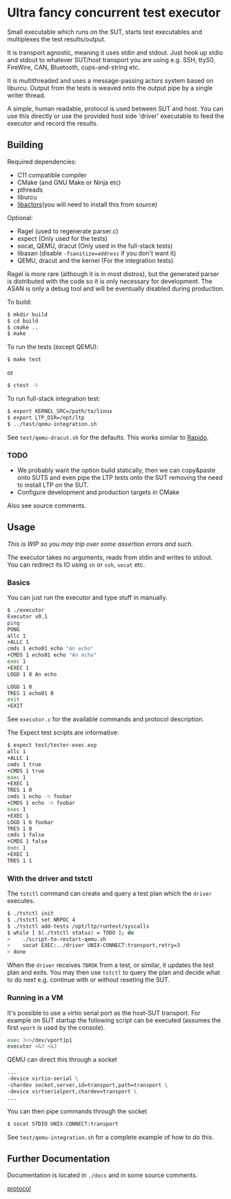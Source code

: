 # Ultra fancy concurrent test executor

Small executable which runs on the SUT, starts test executables and
multiplexes the test results/output.

It is transport agnostic, meaning it uses stdin and stdout. Just hook up stdio
and stdout to whatever SUT/host transport you are using e.g. SSH, ttyS0,
FireWire, CAN, Bluetooth, cups-and-string etc.

It is multithreaded and uses a message-passing actors system based on
liburcu. Output from the tests is weaved onto the output pipe by a single
writer thread.

A simple, human readable, protocol is used between SUT and host. You
can use this directly or use the provided host side 'driver'
executable to feed the executor and record the results.

## Building

Required dependencies:
- C11 compatible compiler
- CMake (and GNU Make or Ninja etc)
- pthreads
- liburcu
- [libactors](https://gitlab.com/Palethorpe/libactors)(you will need to
  install this from source)

Optional:
- Ragel (used to regenerate parser.c)
- expect (Only used for the tests)
- socat, QEMU, dracut (Only used in the full-stack tests)
- libasan (disable `-fsanitize=address` if you don't want it)
- QEMU, dracut and the kernel (For the integration tests)

Ragel is more rare (although it is in most distros), but the generated parser
is distributed with the code so it is only necessary for development. The ASAN
is only a debug tool and will be eventually disabled during production.

To build:

```sh
$ mkdir build
$ cd build
$ cmake ..
$ make
```

To run the tests (except QEMU):

```sh
$ make test
```

or

```sh
$ ctest -V
```

To run full-stack integration test:

```sh
$ export KERNEL_SRC=/path/to/linux
$ export LTP_DIR=/opt/ltp
$ ../test/qemu-integration.sh
```

See `test/qemu-dracut.sh` for the defaults. This works similar to
[Rapido](https://github.com/rapido-linux/rapido).

### TODO

- We probably want the option build statically, then we can copy&paste onto
  SUTS and even pipe the LTP tests onto the SUT removing the need to install
  LTP on the SUT.
- Configure development and production targets in CMake

Also see source comments.

## Usage

*This is WIP so you may trip over some assertion errors and such.*

The executor takes no arguments, reads from stdin and writes to stdout. You
can redirect its IO using `sh` or `ssh`, `socat` etc.

### Basics

You can just run the executor and type stuff in manually.

```sh
$ ./executor
Executor v0.1
ping
PONG
allc 1
+ALLC 1
cmds 1 echo01 echo "An echo"
+CMDS 1 echo01 echo "An echo"
exec 1
+EXEC 1
LOGD 1 8 An echo

LOGD 1 0 
TRES 1 echo01 0
exit
+EXIT
```

See `executor.c` for the available commands and protocol description.

The Expect test scripts are informative:

```sh
$ expect test/tester-exec.exp
allc 1
+ALLC 1
cmds 1 true
+CMDS 1 true
exec 1
+EXEC 1
TRES 1 0
cmds 1 echo -n foobar
+CMDS 1 echo -n foobar
exec 1
+EXEC 1
LOGD 1 6 foobar
TRES 1 0
cmds 1 false
+CMDS 1 false
exec 1
+EXEC 1
TRES 1 1
```

### With the driver and tstctl

The `tstctl` command can create and query a test plan which the
`driver` executes.

```sh
$ ./tstctl init
$ ./tstctl set NRPOC 4
$ ./tstctl add-tests /opt/ltp/runtest/syscalls
$ while [ $(./tstctl status) = TODO ]; do
>    ./script-to-restart-qemu.sh
>    socat EXEC:../driver UNIX-CONNECT:transport,retry=3
> done
```

When the `driver` receives `TBROK` from a test, or similar, it updates
the test plan and exits. You may then use `tstctl` to query the plan
and decide what to do next e.g. continue with or without reseting the
SUT.

### Running in a VM

It's possible to use a virtio serial port as the host-SUT transport. For
example on SUT startup the following script can be executed (assumes the first
`vport` is used by the console).

```sh
exec 3<>/dev/vport1p1
executor >&3 <&3
```

QEMU can direct this through a socket

```sh
...
-device virtio-serial \
-chardev socket,server,id=transport,path=transport \
-device virtserialport,chardev=transport \
...
```

You can then pipe commands through the socket

```sh
$ socat STDIO UNIX-CONNECT:transport
```

See `test/qemu-integration.sh` for a complete example of how to do this.

## Further Documentation

Documentation is located in `./docs` and in some source comments.

[protocol](blob/master/doc/protocol.md)
